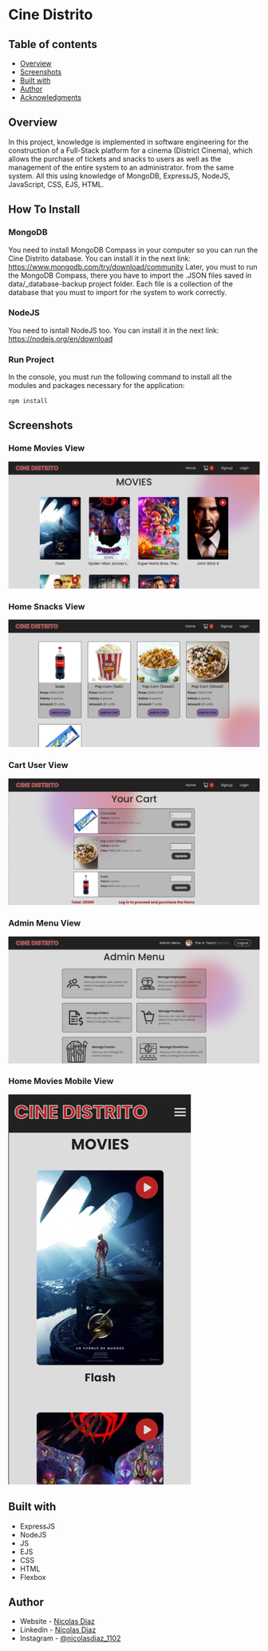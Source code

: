 # Cine Distrito

## Table of contents

- [Overview](#overview)
- [Screenshots](#screenshots)
- [Built with](#built-with)
- [Author](#author)
- [Acknowledgments](#acknowledgments)

## Overview

In this project, knowledge is implemented in software engineering for the construction of a Full-Stack platform for a cinema (District Cinema), which allows the purchase of tickets and snacks to users as well as the management of the entire system to an administrator. from the same system.
All this using knowledge of MongoDB, ExpressJS, NodeJS, JavaScript, CSS, EJS, HTML.

## How To Install

### MongoDB
You need to install MongoDB Compass in your computer so you can run the Cine Distrito database. You can install it in the next link: https://www.mongodb.com/try/download/community
Later, you must to run the MongoDB Compass, there you have to import the .JSON files saved in data/_database-backup project folder. Each file is a collection of the database that you must to import for rhe system to work correctly.

### NodeJS
You need to isntall NodeJS too. You can install it in the next link: https://nodejs.org/en/download

### Run Project
In the console, you must run the following command to install all the modules and packages necessary for the application: 
```
npm install
```

## Screenshots
### Home Movies View
![](./screenshots/home%20movies%20view.png)
### Home Snacks View
![](./screenshots/home%20snacks%20view.png)
### Cart User View
![](./screenshots/cart%20view.png)
### Admin Menu View
![](./screenshots/admin%20menu%20view.png)
### Home Movies Mobile View
![](./screenshots/mobile%20-%20home%20view.png)

## Built with

- ExpressJS
- NodeJS
- JS
- EJS
- CSS
- HTML
- Flexbox

## Author

- Website - [Nicolas Diaz](https://nicolas1102.github.io/portfolio/)
- Linkedin - [Nicolas Diaz](www.linkedin.com/in/nicolas-diaz-vargas)
- Instagram - [@nicolasdiaz_1102](https://www.instagram.com/nicolasdiaz_1102/?theme=dark)